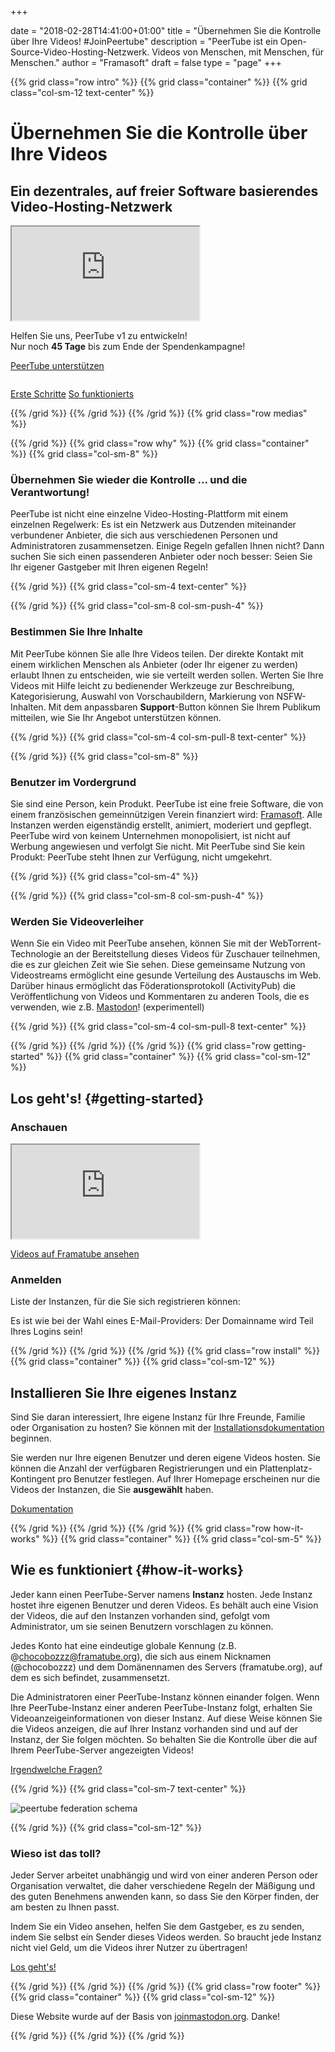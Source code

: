 +++

date = "2018-02-28T14:41:00+01:00"
title = "Übernehmen Sie die Kontrolle über Ihre Videos! #JoinPeertube"
description = "PeerTube ist ein Open-Source-Video-Hosting-Netzwerk. Videos von Menschen, mit Menschen, für Menschen."
author = "Framasoft"
draft = false
type = "page"
+++

{{% grid class="row intro" %}}
{{% grid class="container" %}}
{{% grid class="col-sm-12 text-center" %}}

# Übernehmen Sie die Kontrolle über Ihre Videos
## Ein dezentrales, auf freier Software basierendes Video-Hosting-Netzwerk

<div class="col-md-6 well col-md-push-6">
  <div class="embed-responsive embed-responsive-16by9">
    <iframe class="embed-responsive-item" allowfullscreen
      src="https://framatube.org/videos/embed/217eefeb-883d-45be-b7fc-a788ad8507d3"></iframe>
  </div>
  <p class="text-left">Helfen Sie uns, PeerTube v1 zu entwickeln!<br>
  Nur noch <b><span id="kkbbDays">45</span> Tage</b> bis zum Ende der Spendenkampagne!</p>
  <p><a class="button" href="https://www.kisskissbankbank.com/de/projects/peertube-a-free-and-federated-video-platform">PeerTube unterstützen</a></p>
</div>
<div class="col-md-6 col-md-pull-6">
  <img src="/notebook.jpg" class="img-responsive" alt="" />
  <p><a href="#getting-started">Erste Schritte</a> <a href="#how-it-works">So funktionierts</a></p>
</div>

{{% /grid %}}
{{% /grid %}}
{{% /grid %}}
{{% grid class="row medias" %}}

<!---
{{% grid class="container" %}}
{{% grid class="col-sm-12 text-center" %}}

### In der Presse

- [![Le Figaro](/le_figaro_nb.png)](#media1)
- [![L’Humanité](/l_humanite_nb.png)](#media2)
- [![Libération](/liberation_nb.png)](#media3)
- [![NextInpact](/next_inpact_nb.png)](#media4)

{{% /grid %}}
{{% /grid %}}
-->

{{% /grid %}}
{{% grid class="row why" %}}
{{% grid class="container" %}}
{{% grid class="col-sm-8" %}}

### Übernehmen Sie wieder die Kontrolle ... und die Verantwortung!

PeerTube ist nicht eine einzelne Video-Hosting-Plattform mit einem einzelnen Regelwerk:
Es ist ein Netzwerk aus Dutzenden miteinander verbundener Anbieter, die sich aus verschiedenen Personen und Administratoren zusammensetzen.
Einige Regeln gefallen Ihnen nicht?
Dann suchen Sie sich einen passenderen Anbieter oder noch besser: Seien Sie Ihr eigener Gastgeber mit Ihren eigenen Regeln!

{{% /grid %}}
{{% grid class="col-sm-4 text-center" %}}

<i class="fa fa-globe fa-5x" aria-hidden="true"></i>

{{% /grid %}}
{{% grid class="col-sm-8 col-sm-push-4" %}}

### Bestimmen Sie Ihre Inhalte

Mit PeerTube können Sie alle Ihre Videos teilen. Der direkte Kontakt mit einem  wirklichen Menschen als Anbieter  (oder Ihr eigener zu werden) erlaubt Ihnen zu entscheiden, wie sie verteilt werden sollen.
Werten Sie Ihre Videos mit Hilfe leicht zu bedienender Werkzeuge zur Beschreibung, Kategorisierung, Auswahl von Vorschaubildern, Markierung von NSFW-Inhalten.
Mit dem anpassbaren **Support**-Button können Sie Ihrem Publikum mitteilen, wie Sie Ihr Angebot unterstützen können.

{{% /grid %}}
{{% grid class="col-sm-4 col-sm-pull-8 text-center" %}}

<i class="fa fa-comment fa-5x" aria-hidden="true"></i>

{{% /grid %}}
{{% grid class="col-sm-8" %}}

### Benutzer im Vordergrund

Sie sind eine Person, kein Produkt.
PeerTube ist eine freie Software, die von einem französischen gemeinnützigen Verein finanziert wird: [Framasoft](https://soutenir.framasoft.org/association).
Alle Instanzen werden eigenständig erstellt, animiert, moderiert und gepflegt.
PeerTube wird von keinem Unternehmen monopolisiert, ist nicht auf Werbung angewiesen und verfolgt Sie nicht.
Mit PeerTube sind Sie kein Produkt:
PeerTube steht Ihnen zur Verfügung, nicht umgekehrt.

{{% /grid %}}
{{% grid class="col-sm-4" %}}

<i class="fa fa-group fa-5x" aria-hidden="true"></i>

{{% /grid %}}
{{% grid class="col-sm-8 col-sm-push-4" %}}

### Werden Sie Videoverleiher

Wenn Sie ein Video mit PeerTube ansehen, können Sie mit der WebTorrent-Technologie an der Bereitstellung dieses Videos für Zuschauer teilnehmen, die es zur gleichen Zeit wie Sie sehen.
Diese gemeinsame Nutzung von Videostreams ermöglicht eine gesunde Verteilung des Austauschs im Web.
Darüber hinaus ermöglicht das Föderationsprotokoll (ActivityPub) die Veröffentlichung von Videos und Kommentaren zu anderen Tools, die es verwenden, wie z.B. [Mastodon](https://joinmastodon.org)! (experimentell)

{{% /grid %}}
{{% grid class="col-sm-4 col-sm-pull-8 text-center" %}}

<i class="fa fa-fire fa-5x" aria-hidden="true"></i>

{{% /grid %}}
{{% /grid %}}
{{% /grid %}}
{{% grid class="row getting-started" %}}
{{% grid class="container" %}}
{{% grid class="col-sm-12" %}}

## Los geht's! {#getting-started}

### Anschauen

<div class="embed-responsive embed-responsive-16by9">
  <iframe class="embed-responsive-item" src="https://framatube.org/videos/embed/a8ea95b8-0396-49a6-8f30-e25e25fb2828" allowfullscreen></iframe>
</div>

[Videos auf Framatube ansehen](https://framatube.org)

### Anmelden

Liste der Instanzen, für die Sie sich registrieren können:

<div id="instances-list" class="list-group"></div>

<div id="instances-list-error" class="alert alert-danger" style="display: none">Es tut uns leid, aber wir können die Liste der Fälle nicht abrufen. Bitte versuchen Sie es später noch einmal.</div>

<div class="alert alert-info">Es ist wie bei der Wahl eines E-Mail-Providers: Der Domainname wird Teil Ihres Logins sein!</div>

{{% /grid %}}
{{% /grid %}}
{{% /grid %}}
{{% grid class="row install" %}}
{{% grid class="container" %}}
{{% grid class="col-sm-12" %}}

## Installieren Sie Ihre eigenes Instanz

Sind Sie daran interessiert, Ihre eigene Instanz für Ihre Freunde, Familie oder Organisation zu hosten?
Sie können mit der [Installationsdokumentation](https://github.com/Chocobozzz/PeerTube/blob/develop/support/doc/production.md) beginnen.

Sie werden nur Ihre eigenen Benutzer und deren eigene Videos hosten.
Sie können die Anzahl der verfügbaren Registrierungen und ein Plattenplatz-Kontingent pro Benutzer festlegen.
Auf Ihrer Homepage erscheinen nur die Videos der Instanzen, die Sie **ausgewählt** haben.

<a href="https://github.com/Chocobozzz/PeerTube/#production" target="_blank">Dokumentation</a>

{{% /grid %}}
{{% /grid %}}
{{% /grid %}}
{{% grid class="row how-it-works" %}}
{{% grid class="container" %}}
{{% grid class="col-sm-5" %}}

## Wie es funktioniert {#how-it-works}

Jeder kann einen PeerTube-Server namens **Instanz** hosten.
Jede Instanz hostet ihre eigenen Benutzer und deren Videos.
Es behält auch eine Vision der Videos, die auf den Instanzen vorhanden sind, gefolgt vom Administrator, um sie seinen Benutzern vorschlagen zu können.

Jedes Konto hat eine eindeutige globale Kennung (z.B. @chocobozzz@framatube.org), die sich aus einem Nicknamen (@chocobozzz) und dem Domänennamen des Servers (framatube.org), auf dem es sich befindet, zusammensetzt.

Die Administratoren einer PeerTube-Instanz können einander folgen.
Wenn Ihre PeerTube-Instanz einer anderen PeerTube-Instanz folgt, erhalten Sie Videoanzeigeinformationen von dieser Instanz.
Auf diese Weise können Sie die Videos anzeigen, die auf Ihrer Instanz vorhanden sind und auf der Instanz, der Sie folgen möchten.
So behalten Sie die Kontrolle über die auf Ihrem PeerTube-Server angezeigten Videos!

[Irgendwelche Fragen?](/de/faq/)

{{% /grid %}}
{{% grid class="col-sm-7 text-center" %}}

![peertube federation schema](/pt-p2p.png)

{{% /grid %}}
{{% grid class="col-sm-12" %}}

### Wieso ist das toll?

Jeder Server arbeitet unabhängig und wird von einer anderen Person oder Organisation verwaltet, die daher verschiedene Regeln der Mäßigung und des guten Benehmens anwenden kann, so dass Sie den Körper finden, der am besten zu Ihnen passt.

Indem Sie ein Video ansehen, helfen Sie dem Gastgeber, es zu senden, indem Sie selbst ein Sender dieses Videos werden.
So braucht jede Instanz nicht viel Geld, um die Videos ihrer Nutzer zu übertragen!

[Los geht's!](#getting-started)

{{% /grid %}}
{{% /grid %}}
{{% /grid %}}
{{% grid class="row footer" %}}
{{% grid class="container" %}}
{{% grid class="col-sm-12" %}}

Diese Website wurde auf der Basis von <a href="https://joinmastodon.org" target="_blank">joinmastodon.org</a>. Danke!

{{% /grid %}}
{{% /grid %}}
{{% /grid %}}
<p>
